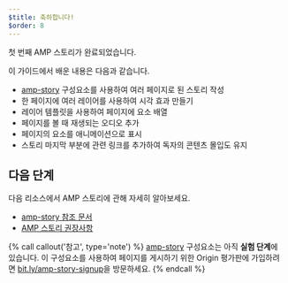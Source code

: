 ```yaml
---
$title: 축하합니다!
$order: 8
---
```


첫 번째 AMP 스토리가 완료되었습니다.

이 가이드에서 배운 내용은 다음과 같습니다.

- [amp-story](/ko/docs/reference/components/amp-story.html) 구성요소를 사용하여 여러 페이지로 된 스토리 작성
- 한 페이지에 여러 레이어를 사용하여 시각 효과 만들기
- 레이어 템플릿을 사용하여 페이지에 요소 배열
- 페이지를 볼 때 재생되는 오디오 추가
- 페이지의 요소를 애니메이션으로 표시
- 스토리 마지막 부분에 관련 링크를 추가하여 독자의 콘텐츠 몰입도 유지

## 다음 단계

다음 리소스에서 AMP 스토리에 관해 자세히 알아보세요.

- [amp-story 참조 문서](/ko/docs/reference/components/amp-story.html)
- [AMP 스토리 권장사항](/ko/docs/fundamentals/amp_story_best_practices.html)

{% call callout('참고', type='note') %}
[amp-story](/ko/docs/reference/components/amp-story.html) 구성요소는 아직 **실험 단계**에 있습니다. 이 구성요소를 사용하여 페이지를 게시하기 위한 Origin 평가판에 가입하려면 <a href="http://bit.ly/amp-story-signup">bit.ly/amp-story-signup</a>을 방문하세요.
{% endcall %}
 
